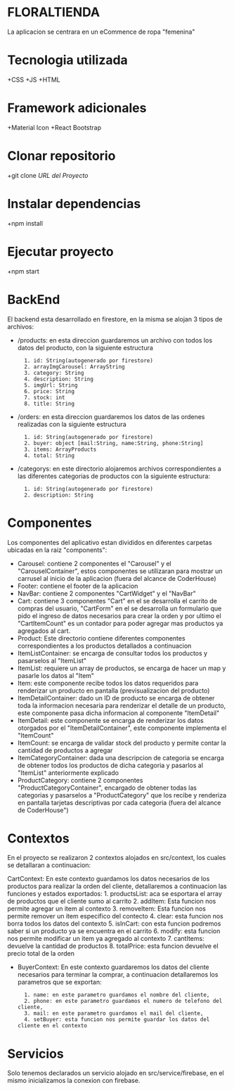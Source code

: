 # FLORALTIENDA
La aplicacion se centrara en un eCommence de ropa "femenina"
# Tecnologia utilizada
+CSS
+JS
+HTML
# Framework adicionales
+Material Icon
+React Bootstrap
# Clonar repositorio
+git clone *URL del Proyecto*
# Instalar dependencias
+npm install
# Ejecutar proyecto
+npm start
# BackEnd
El backend esta desarrollado en firestore, en la misma se alojan 3 tipos de archivos:
- /products: en esta direccion guardaremos un archivo con todos los 	datos del producto, con la siguiente estructura

		1. id: String(autogenerado por firestore)
		2. arrayImgCarousel: ArrayString
		3. category: String
		4. description: String
		5. imgUrl: String
		6. price: String
		7. stock: int
		8. title: String

- /orders: en esta direccion guardaremos los datos de las ordenes realizadas con la siguiente estructura

		1. id: String(autogenerado por firestore)
		2. buyer: object [mail:String, name:String, phone:String]
		3. items: ArrayProducts
		4. total: String

- /categorys: en este directorio alojaremos archivos correspondientes a las diferentes categorias de productos con la siguiente estructura:

		1. id: String(autogenerado por firestore)
		2. description: String

# Componentes
Los componentes del aplicativo estan divididos en diferentes carpetas ubicadas en la raiz "components":
- Carousel: contiene 2 componentes el "Carousel" y el "CarouselContainer", estos componentes se utilizaran para mostrar un carrusel al inicio de la aplicacion (fuera del alcance de CoderHouse)
- Footer: contiene el footer de la aplicacion
- NavBar: contiene 2 componentes "CartWidget" y el "NavBar"
- Cart: contiene 3 componentes "Cart" en el se desarrolla el carrito de compras del usuario, "CartForm" en el se desarrolla un formulario que pido el ingreso de datos necesarios para crear la orden y por ultimo el "CartItemCount" es un contador para poder agregar mas productos ya agregados al cart.
- Product: Este directorio contiene diferentes componentes correspondientes a los productos detallados a continuacion
- ItemListContainer: se encarga de consultar todos los productos y pasarselos al "ItemList"
- ItemList: requiere un array de productos, se encarga de hacer un map y pasarle los datos al "Item"
- Item: este componente recibe todos los datos requeridos para renderizar un producto en pantalla (previsualizacion del producto)
- ItemDetailContainer: dado un ID de producto se encarga de obtener toda la informacion necesaria para renderizar el detalle de un producto, este componente pasa dicha informacion al componente "ItemDetail"
- ItemDetail: este componente se encarga de renderizar los datos otorgados por el "ItemDetailContainer", este componente implementa el "ItemCount"
- ItemCount: se encarga de validar stock del producto y permite contar la cantidad de productos a agregar
- ItemCategoryContainer: dada una descripcion de categoria se encarga de obtener todos los productos de dicha categoria y pasarlos al "ItemList" anteriormente explicado
- ProductCategory: contiene 2 componentes "ProductCategoryContainer", encargado de obtener todas las categorias y pasarselos a "ProductCategory" que los recibe y renderiza en pantalla tarjetas descriptivas por cada categoria (fuera del alcance de CoderHouse")
# Contextos
En el proyecto se realizaron 2 contextos alojados en src/context, los cuales se detallaran a continuacion:

 CartContext: En este contexto guardamos los datos necesarios de los productos para realizar la orden del cliente, detallaremos a continuacion las funciones y estados exportados:
		1. productsList: aca se esportara el array de productos que el cliente sumo al carrito
		2. addItem: Esta funcion nos permite agregar un item al contexto
		3. removeItem: Esta funcion nos permite remover un item especifico del contecto
		4. clear: esta funcion nos borra todos los datos del contexto
		5. isInCart: con esta funcion podremos saber si un producto ya se encuentra en el carrito
		6. modify: esta funcion nos permite modificar un item ya agregado al contexto
		7. cantItems: devuelve la cantidad de productos 
		8. totalPrice: esta funcion devuelve el precio total de la orden
		

- BuyerContext: En este contexto guardaremos los datos del cliente necesarios para terminar la comprar, a continuacion detallaremos los parametros que se exportan:

		1. name: en este parametro guardamos el nombre del cliente,
		2. phone: en este parametro guardamos el numero de telefono del cliente,
		3. mail: en este parametro guardamos el mail del cliente,
		4. setBuyer: esta funcion nos permite guardar los datos del cliente en el contexto
		
		
# Servicios
Solo tenemos declarados un servicio alojado en src/service/firebase, en el mismo inicializamos la conexion con firebase.